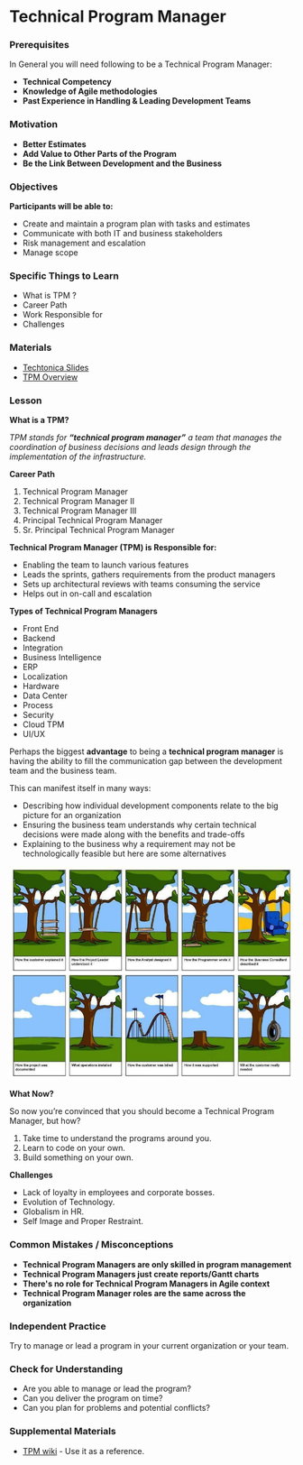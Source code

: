 # Technical Program Manager

### Prerequisites

In General you will need following to be a Technical Program Manager:

- **Technical Competency**
- **Knowledge of Agile methodologies**
- **Past Experience in Handling & Leading Development Teams**

### Motivation

- **Better Estimates**
- **Add Value to Other Parts of the Program**
- **Be the Link Between Development and the Business**

### Objectives

**Participants will be able to:**

- Create and maintain a program plan with tasks and estimates
- Communicate with both IT and business stakeholders
- Risk management and escalation
- Manage scope

### Specific Things to Learn

- What is TPM ?
- Career Path
- Work Responsible for
- Challenges

### Materials

- [Techtonica Slides](https://docs.google.com/presentation/d/1q_sa93_LGQTZhNHyBnQHJmaO_2wgVD_7Mz7-gAjFZ8U/edit#slide=id.p)
- [TPM Overview](http://www.mariogerard.com/technical-program-manager/)

### Lesson

**What is a TPM?**

_TPM stands for **“technical program manager”** a team that manages the coordination of business decisions and leads design through the implementation of the infrastructure._

**Career Path**

1. Technical Program Manager
2. Technical Program Manager II
3. Technical Program Manager III
4. Principal Technical Program Manager
5. Sr. Principal Technical Program Manager

**Technical Program Manager (TPM) is Responsible for:**

- Enabling the team to launch various features
- Leads the sprints, gathers requirements from the product managers
- Sets up architectural reviews with teams consuming the service
- Helps out in on-call and escalation

**Types of Technical Program Managers**

- Front End
- Backend
- Integration
- Business Intelligence
- ERP
- Localization
- Hardware
- Data Center
- Process
- Security
- Cloud TPM
- UI/UX

Perhaps the biggest **advantage** to being a **technical program manager** is having the ability to fill the communication gap between the development team and the business team.

This can manifest itself in many ways:

- Describing how individual development components relate to the big picture for an organization
- Ensuring the business team understands why certain technical decisions were made along with the benefits and trade-offs
- Explaining to the business why a requirement may not be technologically feasible but here are some alternatives

![tpm](productmanage.png)

**What Now?**

So now you’re convinced that you should become a Technical Program Manager, but how?

1. Take time to understand the programs around you.
2. Learn to code on your own.
3. Build something on your own.

**Challenges**

- Lack of loyalty in employees and corporate bosses.
- Evolution of Technology.
- Globalism in HR.
- Self Image and Proper Restraint.

### Common Mistakes / Misconceptions

- **Technical Program Managers are only skilled in program management**
- **Technical Program Managers just create reports/Gantt charts**
- **There's no role for Technical Program Managers in Agile context**
- **Technical Program Manager roles are the same across the organization**

### Independent Practice

Try to manage or lead a program in your current organization or your team.

### Check for Understanding

- Are you able to manage or lead the program?
- Can you deliver the program on time?
- Can you plan for problems and potential conflicts?

### Supplemental Materials

- [TPM wiki](https://en.wikipedia.org/wiki/Program_management) - Use it as a reference.
